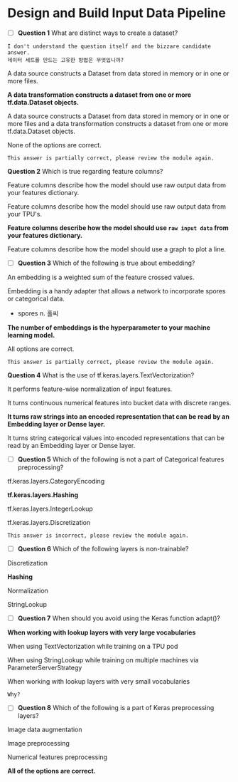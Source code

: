 # Design and Build Input Data Pipeline

- [ ] **Question 1** What are distinct ways to create a dataset?

```
I don't understand the question itself and the bizzare candidate answer.
데이터 세트를 만드는 고유한 방법은 무엇입니까?
```

A data source constructs a Dataset from data stored in memory or in one or more files.

**A data transformation constructs a dataset from one or more tf.data.Dataset objects.**


A data source constructs a Dataset from data stored in memory or in one or more files and a data transformation constructs a dataset from one or more tf.data.Dataset objects.

None of the options are correct.

```
This answer is partially correct, please review the module again.
```

**Question 2** Which is true regarding feature columns?

Feature columns describe how the model should use raw output data from your features dictionary.


Feature columns describe how the model should use raw output data from your TPU's.

**Feature columns describe how the model should use `raw input data` from your features dictionary.**


Feature columns describe how the model should use a graph to plot a line.

- [ ] **Question 3** Which of the following is true about embedding?

An embedding is a weighted sum of the feature crossed values. 

Embedding is a handy adapter that allows a network to incorporate spores or categorical data.

- spores n. 홀씨

**The number of embeddings is the hyperparameter to your machine learning model.**

All options are correct.

```
This answer is partially correct, please review the module again.
```

**Question 4** What is the use of tf.keras.layers.TextVectorization?

It performs feature-wise normalization of input features.


It turns continuous numerical features into bucket data with discrete ranges.

**It turns raw strings into an encoded representation that can be read by an Embedding layer or Dense layer.**


It turns string categorical values into encoded representations that can be read by an Embedding layer or Dense layer.

- [ ] **Question 5** Which of the following is not a part of Categorical features preprocessing?

tf.keras.layers.CategoryEncoding

**tf.keras.layers.Hashing**


tf.keras.layers.IntegerLookup

tf.keras.layers.Discretization

```
This answer is incorrect, please review the module again.
```

- [ ] **Question 6** Which of the following layers is non-trainable?

Discretization

**Hashing**


Normalization

StringLookup

- [ ] **Question 7** When should you avoid using the Keras function adapt()?

**When working with lookup layers with very large vocabularies**


When using TextVectorization while training on a TPU pod


When using StringLookup while training on multiple machines via ParameterServerStrategy

When working with lookup layers with very small vocabularies

```
Why?
```

- [ ] **Question 8** Which of the following is a part of Keras preprocessing layers?

Image data augmentation


Image preprocessing 


Numerical features preprocessing 

**All of the options are correct.**